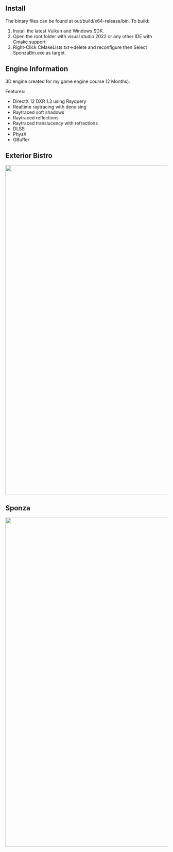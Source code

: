 ## Install
The binary files can be found at out/build/x64-release/bin.
To build: 
1. Install the latest Vulkan and Windows SDK.
2. Open the root folder with visual studio 2022 or any other IDE with Cmake support
3. Right-Click CMakeLists.txt->delete and reconfigure then Select SponzaBin.exe as target.

## Engine Information
3D engine created for my game engine course (2 Months).

Features:
- DirectX 12 DXR 1.3 using Rayquery
- Realtime raytracing with denoising
- Raytraced soft shadows
- Raytraced reflections
- Raytraced translucency with refractions
- DLSS
- PhysX
- GBuffer

## Exterior Bistro
<div style='float: center'>
  <img style='width: 1024px' src="/Images/BistroExterior.png"></img>
</div>


## Sponza
<div style='float: center'>
  <img style='width: 1024px' src="/Images/Sponza.png"></img>
</div>
